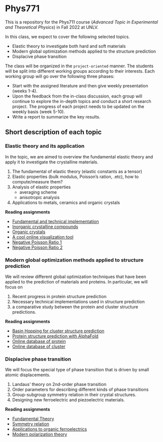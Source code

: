 # Phys771
This is a repository for the Phys711 course (*Advanced Topic in Experimental and Theoretical Physics*) in Fall 2022 at UNLV. 

In this class, we expect to cover the following selected topics.

- Elastic theory to investigate both hard and soft materials
- Modern global optimization methods applied to the structure prediction 
- Displacive phase transition

The class will be organized in the `project-oriented` manner. The students will be split into different working groups according to their interests. Each working group will go over the following three phases:

- Start with the assigned literature and then give weekly presentation (weeks 1-4). 
- Upon the feedback from the in-class discussion, each group will continue to explore the in-depth topics and conduct a short research project. The progress of each project needs to be updated on the weekly basis (week 5-10).
- Write a report to summarize the key results.

## Short description of each topic

### Elastic theory and its application

In the topic, we are aimed to overview the fundamental elastic theory and apply it to investigate the crystalline materials.

1. The fundamental of elastic theory (elastic constants as a tensor)
2. Elastic properties (bulk modulus, Poisson’s ration, .etc), how to compute/measure them?
3. Analysis of elastic properties 
    * averaging scheme
    * anisotropic analysis
4. Applications to metals, ceramics and organic crystals

**Reading assignments**

- [Fundamental and technical implementation](https://www.sciencedirect.com/science/article/pii/S0010465510003401?via%3Dihub)
- [Inorganic crystalline compounds](https://www.nature.com/articles/sdata20159)
- [Organic crystals](https://onlinelibrary.wiley.com/doi/10.1002/anie.202113988)
- [A cool online visualization tool](http://progs.coudert.name/elate)
- [Negative Poisson Ratio 1](https://www.science.org/doi/10.1126/science.279.5356.1522)
- [Negative Poisson Ratio 2](https://www.nature.com/articles/32842)

### Modern global optimization methods applied to structure prediction

We will review different global optimization techniques that have been applied to the prediction of materials and proteins. In particular, we will focus on 

1. Recent progress in protein structure prediction 
2. Necessary technical implementations used in structure prediction
3. a comparative study between the protein and cluster structure predictions.

**Reading assignments**

- [Basin Hopping for cluster structure prediction](http://doye.chem.ox.ac.uk/abstracts/jpc97.html)
- [Protein structure prediction with AlphaFold](https://www.nature.com/articles/s41586-021-03819-2)
- [Online database of protein](https://alphafold.ebi.ac.uk)
- [Online database of cluster](https://www-wales.ch.cam.ac.uk/CCD.html)

### Displacive phase transition
We will focus the special type of phase transition that is driven by small atomic displacements. 

1. Landaus’ theory on 2nd-order phase transition
2. Order parameters for describing different kinds of phase transitions
3. Group-subgroup symmetry relation in their crystal structures.
4. Designing new ferroelectric and piezoelectric materials.

**Reading assignments**

- [Fundamental Theory](http://www.damtp.cam.ac.uk/user/tong/statphys/five.pdf)
- [Symmetry relation](https://journals.aps.org/prb/abstract/10.1103/PhysRevB.2.754)
- [Applications to organic ferroelectrics](http://dx.doi.org/10.1039/C5CS00308C)
- [Modern polarization theory](https://www.sciencedirect.com/science/article/pii/S0022459612003234)
